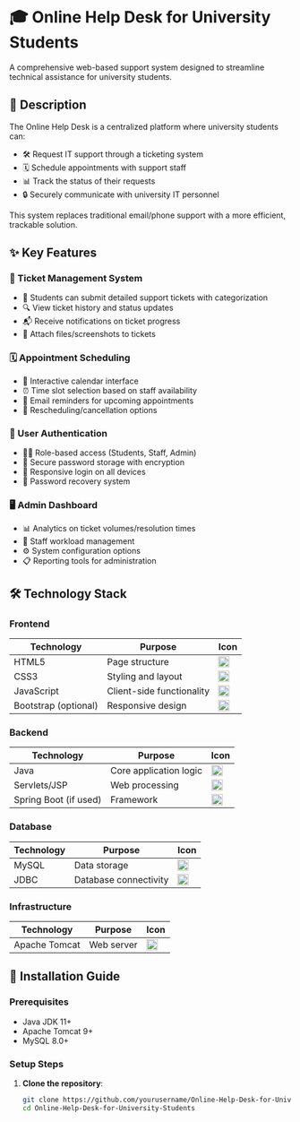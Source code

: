 # 🎓 Online Help Desk for University Students

A comprehensive web-based support system designed to streamline technical assistance for university students.

## 📝 Description
The Online Help Desk is a centralized platform where university students can:
- 🛠️ Request IT support through a ticketing system
- 🗓️ Schedule appointments with support staff
- 📊 Track the status of their requests
- 🔒 Securely communicate with university IT personnel

This system replaces traditional email/phone support with a more efficient, trackable solution.

## ✨ Key Features

### 🎫 Ticket Management System
- 📩 Students can submit detailed support tickets with categorization
- 🔍 View ticket history and status updates
- 📬 Receive notifications on ticket progress
- 📎 Attach files/screenshots to tickets

### 🗓️ Appointment Scheduling
- 📅 Interactive calendar interface
- ⏰ Time slot selection based on staff availability
- 🔔 Email reminders for upcoming appointments
- 🔄 Rescheduling/cancellation options

### 🔐 User Authentication
- 👨‍🎤 Role-based access (Students, Staff, Admin)
- 🔑 Secure password storage with encryption
- 📱 Responsive login on all devices
- 📧 Password recovery system

### 🖥️ Admin Dashboard
- 📊 Analytics on ticket volumes/resolution times
- 👥 Staff workload management
- ⚙️ System configuration options
- 📋 Reporting tools for administration

## 🛠️ Technology Stack

### Frontend
| Technology | Purpose | Icon |
|------------|---------|------|
| HTML5 | Page structure | <img src="https://cdn.jsdelivr.net/gh/devicons/devicon/icons/html5/html5-original.svg" width="20"/> |
| CSS3 | Styling and layout | <img src="https://cdn.jsdelivr.net/gh/devicons/devicon/icons/css3/css3-original.svg" width="20"/> |
| JavaScript | Client-side functionality | <img src="https://cdn.jsdelivr.net/gh/devicons/devicon/icons/javascript/javascript-original.svg" width="20"/> |
| Bootstrap (optional) | Responsive design | <img src="https://cdn.jsdelivr.net/gh/devicons/devicon/icons/bootstrap/bootstrap-original.svg" width="20"/> |

### Backend
| Technology | Purpose | Icon |
|------------|---------|------|
| Java | Core application logic | <img src="https://cdn.jsdelivr.net/gh/devicons/devicon/icons/java/java-original.svg" width="20"/> |
| Servlets/JSP | Web processing | <img src="https://cdn.jsdelivr.net/gh/devicons/devicon/icons/tomcat/tomcat-original.svg" width="20"/> |
| Spring Boot (if used) | Framework | <img src="https://cdn.jsdelivr.net/gh/devicons/devicon/icons/spring/spring-original.svg" width="20"/> |

### Database
| Technology | Purpose | Icon |
|------------|---------|------|
| MySQL | Data storage | <img src="https://cdn.jsdelivr.net/gh/devicons/devicon/icons/mysql/mysql-original.svg" width="20"/> |
| JDBC | Database connectivity | <img src="https://cdn.jsdelivr.net/gh/devicons/devicon/icons/java/java-original.svg" width="20"/> |

### Infrastructure
| Technology | Purpose | Icon |
|------------|---------|------|
| Apache Tomcat | Web server | <img src="https://cdn.jsdelivr.net/gh/devicons/devicon/icons/tomcat/tomcat-original.svg" width="20"/> |


## 🚀 Installation Guide

### Prerequisites
- Java JDK 11+
- Apache Tomcat 9+
- MySQL 8.0+

### Setup Steps
1. **Clone the repository**:
   ```bash
   git clone https://github.com/yourusername/Online-Help-Desk-for-University-Students.git
   cd Online-Help-Desk-for-University-Students
